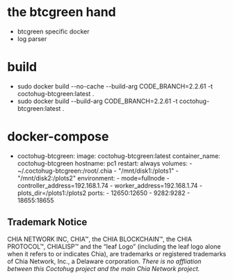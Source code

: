# the btcgreen hand
- btcgreen specific docker
- log parser

# build
- sudo docker build --no-cache --build-arg CODE_BRANCH=2.2.61 -t coctohug-btcgreen:latest .
- sudo docker build --build-arg CODE_BRANCH=2.2.61 -t coctohug-btcgreen:latest .

# docker-compose
- coctohug-btcgreen: 
        image: coctohug-btcgreen:latest 
        container_name: coctohug-btcgreen
        hostname: pc1 
        restart: always 
        volumes: 
            - ~/.coctohug-btcgreen:/root/.chia 
            - "/mnt/disk1:/plots1" 
            - "/mnt/disk2:/plots2" 
        environment: 
            - mode=fullnode 
            - controller_address=192.168.1.74 
            - worker_address=192.168.1.74
            - plots_dir=/plots1:/plots2 
        ports: 
            - 12650:12650 
            - 9282:9282 
            - 18655:18655

## Trademark Notice
CHIA NETWORK INC, CHIA™, the CHIA BLOCKCHAIN™, the CHIA PROTOCOL™, CHIALISP™ and the “leaf Logo” (including the leaf logo alone when it refers to or indicates Chia), are trademarks or registered trademarks of Chia Network, Inc., a Delaware corporation. *There is no affliation between this Coctohug project and the main Chia Network project.*
 
 
 
 
